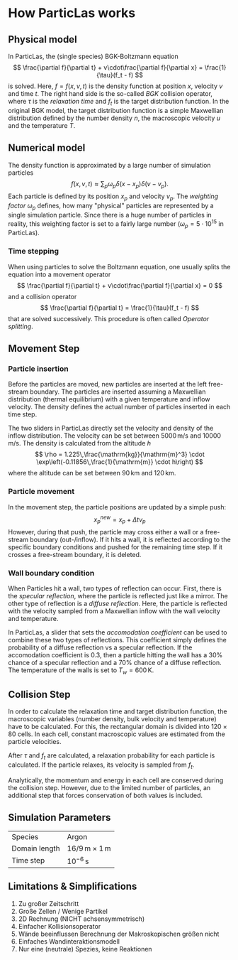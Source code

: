 # How ParticLas works

## Physical model
In ParticLas, the (single species) BGK-Boltzmann equation
$$
    \frac{\partial f}{\partial t} + v\cdot\frac{\partial f}{\partial x} = \frac{1}{\tau}(f_t - f)
$$
is solved. Here, $f=f(x,v,t)$ is the density function at position $x$, velocity $v$ and time $t$. The right hand side is the so-called *BGK* collision operator, where $\tau$ is the *relaxation time* and $f_t$ is the target distribution function.
In the original BGK model, the target distribution function is a simple Maxwellian distribution defined by the number density $n$, the macroscopic velocity $u$ and the temperature $T$.

## Numerical model
The density function is approximated by a large number of simulation particles
$$
    f(x,v,t)\approx\sum_p{\omega_p\delta(x-x_p)\delta(v-v_p)}.
$$
Each particle is defined by its position $x_p$ and velocity $v_p$. The *weighting factor* $\omega_p$ defines, how many "physical" particles are represented by a single simulation particle. Since there is a huge number of particles in reality, this weighting factor is set to a fairly large number ($\omega_p=5\cdot 10^{15}$ in ParticLas).

### Time stepping
When using particles to solve the Boltzmann equation, one usually splits the equation into a movement operator
$$
    \frac{\partial f}{\partial t} + v\cdot\frac{\partial f}{\partial x} = 0
$$
and a collision operator
$$
    \frac{\partial f}{\partial t} = \frac{1}{\tau}(f_t - f)
$$
that are solved successively.
This procedure is often called *Operator splitting*.

## Movement Step
### Particle insertion
Before the particles are moved, new particles are inserted at the left free-stream boundary.
The particles are inserted assuming a Maxwellian distribution (thermal equilibrium) with a given temperature and inflow velocity.
The density defines the actual number of particles inserted in each time step.

The two sliders in ParticLas directly set the velocity and density of the inflow distribution.
The velocity can be set between $5000\,\mathrm{m}/\mathrm{s}$ and $10000\,\mathrm{m}/\mathrm{s}$.
The density is calculated from the altitude $h$
$$
    \rho = 1.225\,\frac{\mathrm{kg}}{\mathrm{m}^3} \cdot \exp\left(-0.11856\,\frac{1}{\mathrm{m}} \cdot h\right)
$$
where the altitude can be set between $90\,\mathrm{km}$ and $120\,\mathrm{km}$.

### Particle movement
In the movement step, the particle positions are updated by a simple push:
$$
    x_p^{new} = x_p + \Delta t v_p
$$
However, during that push, the particle may cross either a wall or a free-stream boundary (out-/inflow).
If it hits a wall, it is reflected according to the specific boundary conditions and pushed for the remaining time step.
If it crosses a free-stream boundary, it is deleted.

### Wall boundary condition
When Particles hit a wall, two types of reflection can occur.
First, there is the *specular reflection*, where the particle is reflected just like a mirror.
The other type of reflection is a *diffuse reflection*.
Here, the particle is reflected with the velocity sampled from a Maxwellian inflow with the wall velocity and temperature.

In ParticLas, a slider that sets the *accomodation coefficient* can be used to combine these two types of reflections.
This coefficient simply defines the probability of a diffuse reflection vs a specular reflection.
If the accomodation coefficient is 0.3, then a particle hitting the wall has a 30% chance of a specular reflection and a 70% chance of a diffuse reflection.
The temperature of the walls is set to $T_w=600\,\mathrm{K}$.

## Collision Step
In order to calculate the relaxation time and target distribution function, the macroscopic variables (number density, bulk velocity and temperature) have to be calculated.
For this, the rectangular domain is divided into $120\times 80$ cells.
In each cell, constant macroscopic values are estimated from the particle velocities.

After $\tau$ and $f_t$ are calculated, a relaxation probability for each particle is calculated.
If the particle relaxes, its velocity is sampled from $f_t$.

Analytically, the momentum and energy in each cell are conserved during the collision step.
However, due to the limited number of particles, an additional step that forces conservation of both values is included.

## Simulation Parameters
|  |  |
| --- | --- |
| Species | Argon |
| Domain length | $16/9\,\mathrm{m}\times 1\,\mathrm{m}$
| Time step | $10^{-6}\,\mathrm{s}$

## Limitations & Simplifications
1. Zu großer Zeitschritt
2. Große Zellen / Wenige Partikel
3. 2D Rechnung (NICHT achsensymmetrisch)
4. Einfacher Kollisionsoperator
5. Wände beeinflussen Berechnung der Makroskopischen größen nicht
6. Einfaches Wandinteraktionsmodell
7. Nur eine (neutrale) Spezies, keine Reaktionen